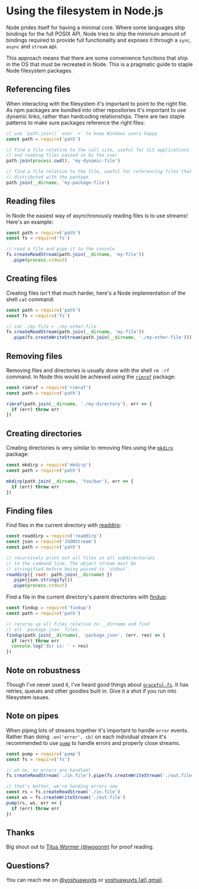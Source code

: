 # Using the filesystem in Node.js

Node prides itself for having a minimal core. Where some languages ship
bindings for the full POSIX API, Node tries to ship the minimum amount of
bindings required to provide full functionality and exposes it through a
`sync`, `async` and `stream` api.

This approach means that there are some convenience functions that ship in the
OS that must be recreated in Node. This is a pragmatic guide to staple Node
filesystem packages.

## Referencing files
When interacting with the filesystem it's important to point to the right file.
As npm packages are bundled into other repositories it's important to use
dynamic links, rather than hardcoding relationships. There are two staple
patterns to make sure packages reference the right files:
```js
// use `path.join()` over `+` to keep Windows users happy
const path = require('path')

// find a file relative to the call site, useful for CLI applications
// and reading files passed in by the user
path.join(process.cwd(), 'my-dynamic-file')

// find a file relative to the file, useful for referencing files that are
// distributed with the package
path.join(__dirname, 'my-package-file')
```

## Reading files
In Node the easiest way of asynchronously reading files is to use streams!
Here's an example:
```js
const path = require('path')
const fs = require('fs')

// read a file and pipe it to the console
fs.createReadStream(path.join(__dirname, 'my-file'))
  .pipe(process.stdout)
```

## Creating files
Creating files isn't that much harder, here's a Node implementation of the
shell `cat` command:
```js
const path = require('path')
const fs = require('fs')

// cat ./my-file > ./my-other-file
fs.createReadStream(path.join(__dirname, 'my-file'))
  .pipe(fs.createWriteStream(path.join(__dirname, './my-other-file')))
```

## Removing files
Removing files and directories is usually done with the shell `rm -rf` command.
In Node this would be achieved using the
[`rimraf`](https://github.com/isaacs/rimraf) package:
```js
const rimraf = require('rimraf')
const path = require('path')

rimraf(path.join(__dirname, './my-directory'), err => {
  if (err) throw err
})
```

## Creating directories
Creating directories is very similar to removing files using the
[`mkdirp`](https://github.com/substack/node-mkdirp) package:
```js
const mkdirp = require('mkdirp')
const path = require('path')

mkdirp(path.join(__dirname, 'foo/bar'), err => {
  if (err) throw err
})
```

## Finding files
Find files in the current directory with
[readdirp](https://github.com/thlorenz/readdirp):

```js
const readdirp = require('readdirp')
const json = require('JSONStream')
const path = require('path')

// recursively print out all files in all subdirectories
// to the command line. The object stream must be
// stringified before being passed to `stdout`.
readdirp({ root: path.join(__dirname) })
  .pipe(json.stringify())
  .pipe(process.stdout)
```

Find a file in the current directory's parent directories with
[findup](https://github.com/Filirom1/findup):

```js
const findup = require('findup')
const path = require('path')

// recurse up all files relative to __dirname and find
// all `package.json` files.
findup(path.join(__dirname), 'package.json', (err, res) => {
  if (err) throw err
  console.log('dir is: ' + res)
})
```

## Note on robustness
Though I've never used it, I've heard good things about
[`graceful-fs`](https://github.com/isaacs/node-graceful-fs). It has retries,
queues and other goodies built in. Give it a shot if you run into filesystem
issues.

## Note on pipes
When piping lots of streams together it's important to handle `error` events.
Rather than doing `.on('error', cb)` on each individual stream it's recommended
to use [`pump`](https://github.com/mafintosh/pump) to handle errors and
properly close streams.
```js
const pump = require('pump')
const fs = require('fs')

// oh no, no errors are handled!
fs.createReadStream('./in.file').pipe(fs.createWriteStream('./out.file'))

// that's better, we're handing errors now
const rs = fs.createReadStream('./in.file')
const ws = fs.createWriteStream('./out.file')
pump(rs, ws, err => {
  if (err) throw err
})
```
## Thanks
Big shout out to [Titus Wormer (@wooorm)](https://twitter.com/wooorm) for proof
reading.

## Questions?

You can reach me on [@yoshuawuyts](https://twitter.com/yoshuawuyts) or
[yoshuawuyts [at] gmail](mailto:yoshuawuyts@gmail.com).
